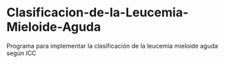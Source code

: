 # Clasificacion-de-la-Leucemia-Mieloide-Aguda
Programa para implementar la clasificación de la leucemia mieloide aguda  según ICC
